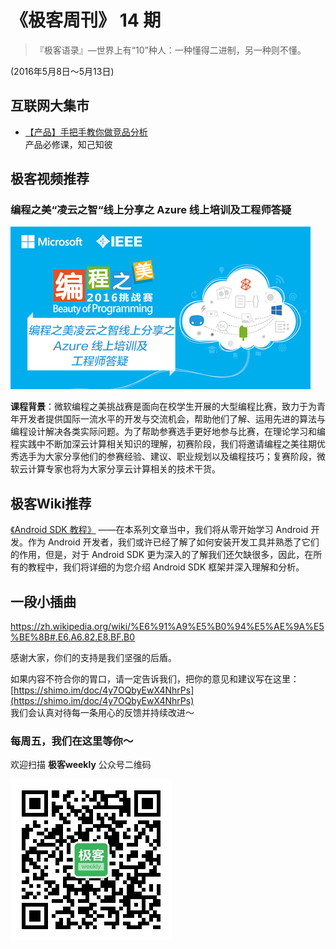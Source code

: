 # 《极客周刊》 14 期

>『极客语录』—世界上有“10”种人：一种懂得二进制，另一种则不懂。

(2016年5月8日～5月13日)

## 互联网大集市

- [【产品】手把手教你做竞品分析](http://www.pmcaff.com/article/index/209873815520384?from=selection)
<br>产品必修课，知己知彼

## 极客视频推荐

### 编程之美“凌云之智“线上分享之 Azure 线上培训及工程师答疑

<a href="http://www.jikexueyuan.com/course/2720.html"><img src="images/beauty-of-programming.jpg"/>
</a>

**课程背景**：微软编程之美挑战赛是面向在校学生开展的大型编程比赛，致力于为青年开发者提供国际一流水平的开发与交流机会，帮助他们了解、运用先进的算法与编程设计解决各类实际问题。为了帮助参赛选手更好地参与比赛，在理论学习和编程实践中不断加深云计算相关知识的理解，初赛阶段，我们将邀请编程之美往期优秀选手为大家分享他们的参赛经验、建议、职业规划以及编程技巧；复赛阶段，微软云计算专家也将为大家分享云计算相关的技术干货。

## 极客Wiki推荐

[《Android SDK 教程》](http://wiki.jikexueyuan.com/project/android-war/) ——在本系列文章当中，我们将从零开始学习 Android 开发。作为 Android 开发者，我们或许已经了解了如何安装开发工具并熟悉了它们的作用，但是，对于 Android SDK 更为深入的了解我们还欠缺很多，因此，在所有的教程中，我们将详细的为您介绍 Android SDK 框架并深入理解和分析。

## 一段小插曲

https://zh.wikipedia.org/wiki/%E6%91%A9%E5%B0%94%E5%AE%9A%E5%BE%8B#.E6.A6.82.E8.BF.B0

感谢大家，你们的支持是我们坚强的后盾。

如果内容不符合你的胃口，请一定告诉我们，把你的意见和建议写在这里： [https://shimo.im/doc/4y7OQbyEwX4NhrPs](https://shimo.im/doc/4y7OQbyEwX4NhrPs)   
我们会认真对待每一条用心的反馈并持续改进～

### 每周五，我们在这里等你～

欢迎扫描 **极客weekly** 公众号二维码

![](images/weixin.jpg)
